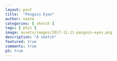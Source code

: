```yaml
---
layout: post
title:  "Penguin Eyes"
author: naoto
categories: [ sketch ]
tags: [ p5js ]
image: assets/images/2017-11-11-penguin-eyes.png
description: "A sketch"
featured: true
comments: true
p5: true
---
```


<div id = "p5sketch">
  <!-- p5 instance will be created here -->
</div>
<script>
const s = ( p ) => {
  p.setup = () => {
    p.createCanvas(400, 400);
    p.noCursor();
  }
  p.draw = () => {
    p.background(240);
    p.push();
    p.fill(20);
    p.noStroke();
    p.translate(p.width/2, p.height/2);
    p.ellipse(0, 0, 300, 300);
    p.ellipse(0, 270, 400, 300);
    p.fill(240);
    p.ellipse(0, 35, 230, 230);
    p.ellipse(0, 290, 370, 300);
    p.fill(20);
    p.ellipse(-50, 30, 30, 30);
    p.ellipse( 50, 30, 30, 30);
    p.fill(240);
    let dx = p.map(p.mouseX + 50, 0, p.width, -5, 5);
    let dy = p.map(p.mouseY - 30, 0, p.height, -5, 5);
    p.ellipse(-50 + dx, 30 + dy, 10, 10);
    dx = p.map(p.mouseX - 50, 0, p.width, -5, 5);
    dy = p.map(p.mouseY - 30, 0, p.height, -5, 5);
    p.ellipse( 50 + dx, 30 + dy, 10, 10);
    p.stroke(20);
    p.strokeWeight(2);
    p.line(-80, 10, -30, -20);
    p.line(80, 10, 30, -20);
    p.fill(200, 200, 30);
    p.ellipse(0, 90, 100, 50);
    p.pop();
    p.noStroke();
    p.fill(150, 150, 250);
    p.translate(p.mouseX, p.mouseY);
    p.rotate(Math.atan2(p.mouseY-p.height/2-30, p.mouseX-p.width/2));
    p.ellipse(0, 0, 70, 20);
    p.push();
    p.translate(0 + 35, 0);
    p.rotate(p.map(Math.sin(p.frameCount*0.2), -1, 1, -0.2, 0.2));
    p.ellipse(10, 0, 20, 10);
    p.pop();
    p.fill(20);
    p.ellipse(0-20, 0, 5, 5);
    p.fill(240);
    p.ellipse(0-20, 0, 2, 2);
  }
};

let myp5 = new p5(s, document.getElementById('p5sketch'));
</script>